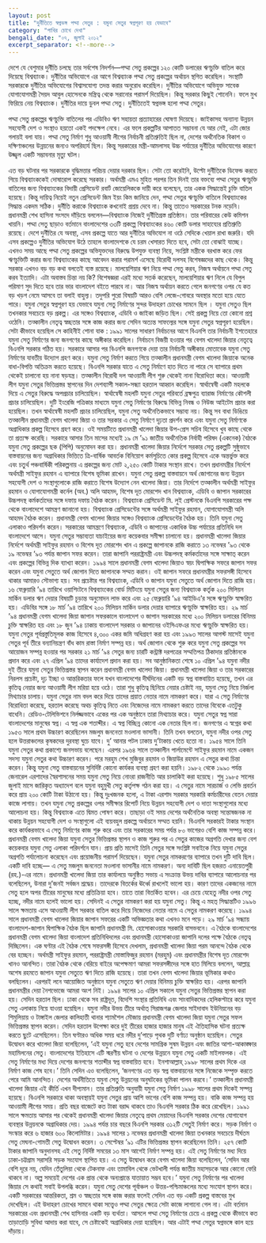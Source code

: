 ```yaml
---
layout: post
title: "দুর্নীতিতে স্বপ্নভঙ্গ পদ্মা সেতুর : যমুনা সেতুর স্বপ্নপূরণ হয় যেভাবে"
category: "পাখির চোখে দেখা"
bengali_date: "০৭, জুলাই ২০১২"
excerpt_separator: <!--more-->
---
```

দেশে যে বেশুমার দুর্নীতি চলছে তার সর্বশেষ নিদর্শন—পদ্মা সেতু প্রকল্পের ১২০ কোটি ডলারের ঋণচুক্তি বাতিল করে দিয়েছে বিশ্বব্যাংক। দুর্নীতির অভিযোগে এর আগে বিশ্বব্যাংক পদ্মা সেতু প্রকল্পের অর্থায়ন স্থগিত করেছিল। সংস্থাটি সরকারকে দুর্নীতির অভিযোগের বিশ্বাসযোগ্য তদন্ত করার অনুরোধ করেছিল। <!--more-->দুর্নীতির অভিযোগে অভিযুক্ত সাবেক যোগাযোগমন্ত্রী সৈয়দ আবুল হোসেনকে মন্ত্রিত্ব থেকে সরানোর পরামর্শ দিয়েছিল। কিন্তু সরকার কিছুই শোনেনি। ফলে মুখ ফিরিয়ে নেয় বিশ্বব্যাংক। দুর্নীতির দায়ে ডুবল পদ্মা সেতু। দুর্নীতিতেই স্বপ্নভঙ্গ হলো পদ্মা সেতুর।

পদ্মা সেতু প্রকল্পের ঋণচুক্তি বাতিলের পর এডিবিও ঋণ সহায়তা প্রত্যাহারের ঘোষণা দিয়েছে। জাইকাসহ অন্যান্য উন্নয়ন সহযোগী দেশ ও সংস্থাও হয়তো একই পদক্ষেপ নেবে। এর ফলে প্রকল্পটির আপাতত সম্ভাবনা যে আর নেই, এটা জোর গলায়ই বলা যায়। পদ্মা সেতু নির্মাণ শুধু আওয়ামী লীগের নির্বাচনী প্রতিশ্রুতিই ছিল না, দেশের অর্থনৈতিক বিকাশ ও দক্ষিণাঞ্চলের উন্নয়নের জন্যও অপরিহার্য ছিল। কিন্তু সরকারের মন্ত্রী-আমলাসহ উচ্চ পর্যায়ের দুর্নীতির অভিযোগের কারণে উজ্জ্বল একটি সম্ভাবনার মৃত্যু ঘটল।

এত বড় ঘটনার পর সরকারকে বুদ্ধিমত্তার পরিচয় দেয়ার দরকার ছিল। সেটা তো করেইনি, উল্টো দুর্নীতিকে ডিফেন্ড করতে গিয়ে বিশ্বব্যাংককেই দোষারোপ করেছে সরকার। অর্থমন্ত্রী এমএ মুহিত পরপর তিন দিনই তার বক্তব্যে পদ্মা সেতুর ঋণচুক্তি বাতিলের জন্য বিশ্বব্যাংকের বিদায়ী প্রেসিডেন্ট রবার্ট জোয়েলিককে দায়ী করে বলেছেন, তার একক সিদ্ধান্তেই চুক্তি বাতিল হয়েছে। কিন্তু দায়িত্ব নিয়েই নতুন প্রেসিডেন্ট জিম ইয়ং কিম জানিয়ে দেন, পদ্মা সেতুর ঋণচুক্তি বাতিলে বিশ্বব্যাংকের সিদ্ধান্ত একদম সঠিক। দুর্নীতি করাকে বিশ্বব্যাংক কখনোই প্রশ্রয় দেবে না। কিন্তু তাতেও সরকারের টনক নড়েনি। প্রধানমন্ত্রী শেখ হাসিনা সংসদে দাঁড়িয়ে বললেন—বিশ্বব্যাংক নিজেই দুর্নীতিগ্রস্ত প্রতিষ্ঠান। তার পরিবারের কেউ কমিশন খায়নি।
পদ্মা সেতু ছাড়াও বর্তমানে বাংলাদেশের ৩৩টি প্রকল্পে বিশ্বব্যাংকের ৪৬০ কোটি ডলার সাহায্যের প্রতিশ্রুতি রয়েছে। দেশে দুর্নীতির যে অবস্থা, এসব প্রকল্পে যাতে আর দুর্নীতির অভিযোগ না ওঠে সেদিকে খেয়াল রাখা জরুরি। যদি এসব প্রকল্পেও দুর্নীতির অভিযোগ উঠে তাহলে বাংলাদেশকে যে চরম খেসারত দিতে হবে, সেটা তো বোঝাই যাচ্ছে।
এখনও সময় আছে পদ্মা সেতু প্রকল্পের অভিযুক্তদের বিরুদ্ধে উপযুক্ত ব্যবস্থা নিয়ে, সংশ্লিষ্ট মন্ত্রীকে বরখাস্ত করে ফের ঋণচুক্তিটি করার জন্য বিশ্বব্যাংকের কাছে আবেদন করার পরামর্শ এসেছে বিরোধী দলসহ বিশেষজ্ঞদের কাছ থেকে। কিন্তু সরকার এখনও বড় বড় কথা বলতেই ব্যস্ত রয়েছে। মালয়েশিয়ার ঋণ নিয়ে পদ্মা সেতু করব, নিজস্ব অর্থায়নে পদ্মা সেতু করব ইত্যাদি। এটা অবাস্তব চিন্তা নয় কি? বিশেষজ্ঞরা এরই মধ্যে সতর্ক করেছেন, মালয়েশিয়ার ঋণ নিলে যে বিপুল পরিমাণ সুদ দিতে হবে তার ভার বাংলাদেশ বইতে পারবে না। আর নিজস্ব অর্থায়ন করতে গেলে জনগণের ওপর যে কত বড় খড়গ নেমে আসবে তা বলাই বাহুল্য। তদুপরি পুরো বিষয়টি আরও বেশি লেজে-গোবরে অবস্থার মতো হয়ে যেতে পারে।
যমুনা সেতুর স্বপ্নপূরণ হয় যেভাবে
যমুনা সেতু নির্মাণের সুন্দর উদাহরণ চোখের সামনে ছিল । যমুনা সেতুও ছিল তখনকার সবচেয়ে বড় প্রকল্প। এর সঙ্গেও বিশ্বব্যাংক, এডিবি ও জাইকা জড়িত ছিল। সেই প্রকল্প নিয়ে তো কোনো প্রশ্ন ওঠেনি। তত্কালীন নেতৃত্ব স্বচ্ছতার সঙ্গে কাজ করার জন্য সেদিন অত্যন্ত সাফল্যের সঙ্গে যমুনা সেতুর স্বপ্নপূরণ হয়েছিল। সেটা কীভাবে হয়েছিল সে কাহিনীই শোনা যাক :
১৯৯১ সালের সাধারণ নির্বাচনের আগে বিএনপি তার নির্বাচনী ইশতেহারে যমুনা সেতু নির্মাণের জন্য জনগণের কাছে অঙ্গীকার করেছিল। নির্বাচনে বিজয়ী হওয়ার পর বেগম খালেদা জিয়ার নেতৃত্বে বিএনপি সরকার গঠিত হয়। সরকারে আসার পর বিএনপি জনগণকে দেয়া তার নির্বাচনী অঙ্গীকার মোতাবেক যমুনা সেতু নির্মাণের যাবতীয় উদ্যোগ গ্রহণ করে।
যমুনা সেতু নির্মাণ করতে গিয়ে তত্কালীন প্রধানমন্ত্রী বেগম খালেদা জিয়াকে অনেক বাধা-বিপত্তি অতিক্রম করতে হয়েছে। বিএনপি সরকার যাতে এ সেতু নির্মাণে হাত দিতে না পারে সে ব্যাপারে প্রথম থেকেই চালানো হয় নানা ষড়যন্ত্র। তত্কালীন বিরোধী দল আওয়ামী লীগ শুরু থেকেই নানা বিরোধিতা করে। আওয়ামী লীগ যমুনা সেতুর ভিত্তিপ্রস্তর স্থাপনের দিন দেশব্যাপী সকাল-সন্ধ্যা হরতাল আহ্বান করেছিল। স্বার্থান্বেষী একটি মহলকে দিয়ে এ সেতুর বিরুদ্ধে অপপ্রচার চালিয়েছিল। স্বার্থান্বেষী মহলটি যমুনা সেতুর পরিবর্তে ব্রহ্মপুত্র ব্যারাজ নির্মাণের কৌশলী প্রচার চালিয়েছিল। দুটি ইংরেজি পত্রিকার মাধ্যমে যমুনা সেতু নির্মাণের বিরুদ্ধে বিভিন্ন নিবন্ধ ও নিউজ আইটেম প্রচার করা হয়েছিল। তখন স্বার্থান্বেষী মহলটি প্রচার চালিয়েছিল, যমুনা সেতু অর্থনৈতিকভাবে সম্ভাব্য নয়। কিন্তু সব বাধা ডিঙিয়ে তত্কালীন প্রধানমন্ত্রী বেগম খালেদা জিয়া ও তার সরকার এ সেতু নির্মাণে দৃঢ়তা প্রদর্শন করে এবং যমুনা সেতু নির্মাণকে অগ্রাধিকার প্রকল্প হিসেবে গ্রহণ করে। ওই সময়টিতে প্রধানমন্ত্রী খালেদা জিয়ার উপ-প্রেস সচিব হিসেবে খুব কাছে থেকে তা প্রত্যক্ষ করেছি।
সরকারে আসার তিন মাসের মধ্যেই ১৯ মে ’৯১ জাতীয় অর্থনৈতিক নির্বাহী পরিষদ (একনেক) বৈঠকে যমুনা সেতু প্রকল্পের ছক (পিপি) অনুমোদন করা হয়। প্রধানমন্ত্রী খালেদা জিয়ার নির্দেশে সরকার সেতু প্রকল্পটি সুষ্ঠুভাবে বাস্তবায়নের জন্য অগ্রাধিকার ভিত্তিতে ত্রি-বার্ষিক আবর্তক বিনিয়োগ কর্মসূচিতে কোর প্রকল্প হিসেবে একে অন্তর্ভুক্ত করে এবং চতুর্থ পঞ্চবার্ষিকী পরিকল্পনায় এ প্রকল্পের জন্য মোট ২,২৫০ কোটি টাকার সংস্থান রাখে। তখন প্রধানমন্ত্রীর নির্দেশে অর্থমন্ত্রী সাইফুর রহমান এ ব্যাপারে বিশেষ ভূমিকা রাখেন।
যমুনা সেতু প্রকল্প বাস্তবায়নে অর্থ জোগানের জন্য উন্নয়ন সহযোগী দেশ ও সংস্থাগুলোকে রাজি করাতে বিশেষ উদ্যোগ নেন খালেদা জিয়া। তার নির্দেশে তত্কালীন অর্থমন্ত্রী সাইফুর রহমান ও যোগাযোগমন্ত্রী কর্নেল (অব.) অলি আহমদ, বিশেষ দূত মোরশেদ খান বিশ্বব্যাংক, এডিবি ও জাপান সরকারের উচ্চপদস্থ কর্মকর্তাদের সঙ্গে দফায় দফায় বৈঠক করেন। বিশ্বব্যাংক প্রেসিডেন্ট মি. লুই প্রেস্টনকে বিএনপি সরকারের পক্ষ থেকে বাংলাদেশে আমন্ত্রণ জানানো হয়। বিশ্বব্যাংক প্রেসিডেন্টের সঙ্গে অর্থমন্ত্রী সাইফুর রহমান, যোগাযোগমন্ত্রী অলি আহমদ বৈঠক করেন। প্রধানমন্ত্রী বেগম খালেদা জিয়ার সঙ্গেও বিশ্বব্যাংক প্রেসিডেন্টের বৈঠক হয়। তিনি যমুনা সেতু এলাকাও পরিদর্শন করেন। সরকারের আমন্ত্রণে বিশ্বব্যাংক, এডিবি ও জাপানের একাধিক উচ্চ পর্যায়ের প্রতিনিধি দল বাংলাদেশে আসে। যমুনা সেতুর সম্ভাব্যতা যাচাইয়ের জন্য কয়েকবার সমীক্ষা চালানো হয়। প্রধানমন্ত্রী খালেদা জিয়ার নির্দেশে অর্থমন্ত্রী সাইফুর রহমান ও বিশেষ দূত মোরশেদ খান এ প্রকল্পে জাপানকে রাজি করাতে ১৩ নভেম্বর ’৯৩ থেকে ১৯ নভেম্বর ’৯৩ পর্যন্ত জাপান সফর করেন। তারা জাপানি পররাষ্ট্রমন্ত্রী এবং উচ্চপদস্থ কর্মকর্তাদের সঙ্গে সাক্ষাত্ করেন এবং প্রকল্পের বিভিন্ন দিক ব্যাখ্যা করেন। ১৯৯৪ সালে প্রধানমন্ত্রী বেগম খালেদা জিয়াও স্বয়ং দ্বিপাক্ষিক সফরে জাপান সফর করেন এবং যমুনা সেতুতে অর্থ জোগান দিতে জাপানকে সম্মত করান। ওই জাপান সফরে প্রধানমন্ত্রীর সফরসঙ্গী হিসেবে থাকার আমারও সৌভাগ্য হয়। সব প্রচেষ্টার পর বিশ্বব্যাংক, এডিবি ও জাপান যমুনা সেতুতে অর্থ জোগান দিতে রাজি হয়। ১৬ ফেব্রুয়ারি ’৯৪ তারিখে ওয়াশিংটনে বিশ্বব্যাংকের বোর্ড মিটিংয়ে যমুনা সেতুর জন্য বিশ্বব্যাংক কর্তৃক ২০০ মিলিয়ন মার্কিন ডলার ঋণ দেয়ার বিষয়টি চূড়ান্ত অনুমোদন লাভ করে এবং ২৫ ফেব্রুয়ারি ’৯৪ আইডিএ’র সঙ্গে ঋণচুক্তি স্বাক্ষরিত হয়। এডিবির সঙ্গে ১৮ মার্চ ’৯৪ তারিখে ২০০ মিলিয়ন মার্কিন ডলার দেয়ার ব্যাপারে ঋণচুক্তি স্বাক্ষরিত হয়। ২৯ মার্চ ’৯৪ প্রধানমন্ত্রী বেগম খালেদা জিয়া জাপান সফরকালে বাংলাদেশ ও জাপান সরকারের মধ্যে ২০০ মিলিয়ন ডলারের বিনিময় চুক্তি স্বাক্ষরিত হয় এবং ১৮ জুন ’৯৪ ঢাকায় বাংলাদেশ সরকার ও জাপানের ওইসিএফএর মধ্যে ঋণচুক্তি স্বাক্ষরিত হয়। যমুনা সেতুর পূর্বপ্রস্তুতিমূলক কাজ হিসেবে ৪,৩০০ একর জমি অধিগ্রহণ করা হয় এবং ১৯৯৩ সালের আগস্ট মাসেই যমুনা সেতুর পূর্ব তীরে বন্যানিয়ন্ত্রণ বাঁধ কাম রাস্তা নির্মাণ সম্পন্ন হয়।
অর্থ জোগান থেকে শুরু করে যমুনা সেতু প্রকল্পের সব আয়োজন সম্পন্ন হওয়ার পর সরকার ২১ মার্চ ’৯৪ সেতুর জন্য চারটি কন্ট্রাক্ট দরপত্রের সম্মতিপত্র ঠিকাদার প্রতিষ্ঠানকে প্রদান করে এবং ২৭ এপ্রিল ’৯৪ তাদের কার্যাদেশ প্রদান করা হয়। সব আনুষ্ঠানিকতা শেষে ১০ এপ্রিল ’৯৪ যমুনা নদীর দুই তীরে যমুনা সেতুর ভিত্তিপ্রস্তর স্থাপন করেন প্রধানমন্ত্রী বেগম খালেদা জিয়া।
প্রধানমন্ত্রী খালেদা জিয়া ও তার সরকারের নিরলস প্রচেষ্টা, দৃঢ় ইচ্ছা ও আন্তরিকতার ফলে যখন বাংলাদেশের দীর্ঘদিনের একটি বড় স্বপ্ন বাস্তবায়িত হয়েছে, তখন এর কৃতিত্ব নেয়ার জন্য আওয়ামী লীগ মরিয়া হয়ে ওঠে। তারা শুধু কৃতিত্ব ছিনিয়ে নেয়ার চেষ্টাই নয়, যমুনা সেতু নিয়ে নির্জলা মিথ্যাচার চালায়। যমুনা সেতুর নাম বদল করে দিয়ে তাদের প্রয়াত নেতার নামে নামকরণ করে। যারা এ সেতু নির্মাণের বিরোধিতা করেছে, হরতাল করেছে অথচ কৃতিত্ব নিতে এবং নিজেদের নামে নামকরণ করতে তাদের বিবেকে এতটুকু বাধেনি। রেডিও-টেলিভিশনে নির্লজ্জভাবে একের পর এক অনুষ্ঠানে তারা মিথ্যাচার করে।
যমুনা সেতুর স্বপ্ন সারা বাংলাদেশের মানুষের স্বপ্ন। এ স্বপ্ন এক শতাব্দীর। এ স্বপ্ন বিচ্ছিন্ন কোনো এক নেতার ছিল না। জনগণের এ স্বপ্নের কথা ১৯৫৩ সালে প্রথম উচ্চারণ করেছিলেন মজলুম জননেতা মওলানা ভাসানী। তিনি তখন বলতেন, যমুনা নদীর ওপর সেতু হলে উত্তরাঞ্চলের কৃষকদের দুরবস্থা ঘুচে যাবে। দু’ আনার পটল ঢাকায় দু’টাকায় খেতে হতো না। ১৯৫৪ সালে তিনি যমুনা সেতুর কথা প্রকাশ্যে জনসভায় বলেছেন। এরপর ১৯৬৪ সালে তত্কালীন পার্লামেন্টে সাইফুর রহমান নামে একজন সদস্য যমুনা সেতুর কথা উচ্চারণ করেন। পরে মরহুম শেখ মুজিবুর রহমান ও জিয়াউর রহমান এ সেতুর কথা চিন্তা করেন। কিন্তু যমুনা সেতু বাস্তবায়নের সুনির্দিষ্ট কোনো কার্যকর ব্যবস্থা গ্রহণ করা হয়নি। ১৯৮২ থেকে ১৯৯০ পর্যন্ত জেনারেল এরশাদের স্বৈরশাসনের সময় যমুনা সেতু নিয়ে নোংরা রাজনীতি আর চালাকিই করা হয়েছে। শুধু ১৯৮৫ সালের জুলাই মাসে জারিকৃত অধ্যাদেশ বলে যমুনা বহুমুখী সেতু কর্তৃপক্ষ গঠন করা হয়। এ সেতুর নামে সারচার্জ ও লেভি প্রবর্তন করে প্রায় ২০০ কোটি টাকা উঠানো হয়। কিন্তু দুঃখজনক হলো, এ টাকা এরশাদ সরকার সরকারি কর্মচারীদের বেতন দেয়ার কাজে লাগায়। তখন যমুনা সেতু প্রকল্পের ওপর সমীক্ষার রিপোর্ট নিয়ে উন্নয়ন সহযোগী দেশ ও দাতা সংস্থাগুলোর মধ্যে আলোচনা হয়। কিন্তু বিশ্বব্যাংক এতে দ্বিমত পোষণ করে। তাছাড়া ওই সময় দেশের অর্থনৈতিক অবস্থা সন্তোষজনক না থাকায় উন্নয়ন সহযোগী দেশ ও সংস্থাগুলো এই ব্যয়বহুল প্রকল্পে অর্থায়নে সম্মত হয়নি।
বিএনপি সরকারই টাকার সংস্থান করে কার্যকরভাবে এ সেতু নির্মাণের কাজ শুরু করে এবং তার সরকারের সময় পর্যন্ত ৮০ ভাগেরও বেশি কাজ সম্পন্ন করে। প্রধানমন্ত্রী বেগম খালেদা জিয়া যমুনা সেতুর ভিত্তিপ্রস্তর স্থাপন ও কাজ শুরুর পর এ সেতুর কাজের অগ্রগতি দেখার জন্য বেশ কয়েকবার যমুনা সেতু এলাকা পরিদর্শনে যান। প্রায় প্রতি মাসেই তিনি সেতুর সঙ্গে সংশ্লিষ্ট সবাইকে নিয়ে যমুনা সেতুর অগ্রগতি পর্যালোচনা করেছেন এবং প্রয়োজনীয় পরামর্শ দিয়েছেন। যমুনা সেতুর নামকরণের ব্যাপারে তখন দুটি দাবি ছিল। একটি দাবি হচ্ছে— এ সেতু মজলুম জননেতা মওলানা ভাসানীর নামে নামকরণ। অন্য দাবিটি ছিল হজরত এনায়েতপুরী (রহ.)-এর নামে। প্রধানমন্ত্রী খালেদা জিয়া তার কার্যালয়ে অনুষ্ঠিত সভায় এ সংক্রান্ত উভয় দাবির ব্যাপারে আলোচনার পর বলেছিলেন, উনারা দু’জনই সর্বজন শ্রদ্ধেয়। তাদেরকে বিতর্কের ঊর্ধ্বে রাখলেই ভালো হয়। কারণ তাদের একজনের নামে সেতু হলে অপর তীরের মানুষের মধ্যে প্রতিক্রিয়া হবে। তাতে তারা বিতর্কিত হবেন। এর চেয়ে যেহেতু নদীর ওপর সেতু হচ্ছে, নদীর নামে হলেই ভালো হয়। সেদিনই এ সেতুর নামকরণ করা হয় যমুনা সেতু। কিন্তু এ মহত্ সিদ্ধান্তটিও ১৯৯৬ সালে ক্ষমতায় এসে আওয়ামী লীগ সরকার বাতিল করে দিয়ে নিজেদের নেতার নামে এ সেতুর নামকরণ করেছে।
১৯৯৪ সালে প্রধানমন্ত্রী বেগম খালেদা জিয়ার জাপান সফরের একটি অভিজ্ঞতার কথা এখনও মনে পড়ে। ২৯ মার্চ ’৯৪ সন্ধ্যায় বাংলাদেশ-জাপান দ্বিপাক্ষিক বৈঠক ছিল জাপানি প্রধানমন্ত্রী মি. হোসোকাওয়ার সরকারি বাসভবনে। এ বৈঠকে বাংলাদেশের প্রধানমন্ত্রী বেগম খালেদা জিয়া বাংলাদেশ প্রতিনিধিদলের এবং প্রধানমন্ত্রী হোসোকাওয়া জাপানি দলের পক্ষে বৈঠকে নেতৃত্ব দিচ্ছিলেন। এক ঘণ্টার এই বৈঠক শেষে সফরসঙ্গী হিসেবে দেখলাম, প্রধানমন্ত্রী খালেদা জিয়া পরম আনন্দে বৈঠক থেকে বের হচ্ছেন। অর্থমন্ত্রী সাইফুর রহমান, পররাষ্ট্রমন্ত্রী মোস্তাফিজুর রহমান (মরহুম) এবং প্রধানমন্ত্রীর বিশেষ দূত মোরশেদ খানও আনন্দিত। তারা বৈঠক থেকে বেরিয়ে বাইরে অপেক্ষমাণ আমরা সফরসঙ্গীদের সঙ্গে হাত মিলিয়ে বললেন, আল্লাহ্র অশেষ রহমতে জাপান যমুনা সেতুতে ঋণ দিতে রাজি হয়েছে। তারা তখন বেগম খালেদা জিয়ার ভূমিকার কথাও বলছিলেন। এরপরই লনে আয়োজিত অনুষ্ঠানে যমুনা সেতুতে ঋণ দেয়ার বিনিময় চুক্তি স্বাক্ষরিত হয়। এরপর জাপানি প্রধানমন্ত্রীর দেয়া নৈশভোজে আমরা অংশ নিই।
১৯৯৪ সালের ১০ এপ্রিল সকালে যমুনা সেতুর ভিত্তিপ্রস্তর স্থাপন করা হয়। সেদিন হরতাল ছিল। ঢাকা থেকে সব রাষ্ট্রদূত, বিদেশি সংস্থার প্রতিনিধি এবং সাংবাদিকদের হেলিকপ্টারে করে যমুনা সেতু এলাকায় নিয়ে যাওয়া হয়েছিল। যমুনা নদীর উভয় তীরে অর্থাত্ সিরাজগঞ্জ জেলার সাইদাবাদ ইউনিয়নের বড় শিমুলিয়ায় ও টাঙ্গাইল জেলার কালিহাতী থানার শ্যামশৈল মৌজায় প্রধানমন্ত্রী বেগম খালেদা জিয়া যমুনা সেতুর সফল ভিত্তিপ্রস্তর স্থাপন করেন। সেদিন হরতাল উপেক্ষা করে দুই তীরের হাজার হাজার মানুষ এই ঐতিহাসিক ঘটনা প্রত্যক্ষ করতে ছুটে এসেছিলেন। তিন ঘণ্টারও অধিক সময় ধরে নদীর দু’পাড়ে পৃথক দুটি বর্ণাঢ্য অনুষ্ঠান হয়েছিল। সেতুর উদ্বোধন করে খালেদা জিয়া বলেছিলেন, ‘এই যমুনা সেতু হবে দেশের সামগ্রিক সুষম উন্নয়ন এবং জাতির আশা-আকাঙ্ক্ষার মহামিলনের সেতু। বাংলাদেশের ইতিহাসে এটি স্মরণীয় ঘটনা ও দেশের উন্নয়নে যমুনা সেতু একটি মাইলফলক। এই সেতু নির্মাণের মধ্য দিয়ে দেশের জনগণের শতাব্দীর স্বপ্ন বাস্তবায়িত হবে। ইনশাআল্লাহ্ ১৯৯৮ সালের প্রথম দিকে এর নির্মাণ কাজ শেষ হবে।’ তিনি সেদিন এও বলেছিলেন, ‘জনগণের এত বড় স্বপ্ন বাস্তবায়নের সঙ্গে নিজেকে সম্পৃক্ত করতে পেরে আমি আনন্দিত। দেশের অর্থনীতিতে যমুনা সেতু উন্নয়নের অনুঘটকের ভূমিকা পালন করবে।’
তত্কালীন প্রধানমন্ত্রী খালেদা জিয়ার এই কীর্তি এখন দীপ্যমান। তার প্রতিশ্রুতি অনুযায়ী যমুনা সেতু নির্মাণ ১৯৯৮ সালের প্রথম দিকেই সম্পন্ন হয়েছে। বিএনপি সরকারে থাকা অবস্থায়ই যমুনা সেতুর প্রায় আশি ভাগের বেশি কাজ সম্পন্ন হয়। বাকি কাজ সম্পন্ন হয় আওয়ামী লীগের সময়। প্রতি বছর বাজেটে কত টাকা বরাদ্দ থাকবে তাও বিএনপি সরকার ঠিক করে রেখেছিল।
১৯৯১ সালে ক্ষমতায় আসার পর থেকেই প্রধানমন্ত্রী খালেদা জিয়ার নেতৃত্বে প্রথম মেয়াদের বিএনপি সরকার দেশের যোগাযোগ ব্যবস্থার উন্নয়নকে অগ্রাধিকার দেয়। ১৯৯৪ পর্যন্ত চার বছরে বিএনপি সরকার ৩১২টি সেতুই নির্মাণ করে। সড়ক নির্মাণ ও সংস্কার করে ৬ হাজার ৬০০ কিলোমিটার। ১৯৯৪ সালের ১ নভেম্বর প্রধানমন্ত্রী খালেদা জিয়া তখনকার সবচেয়ে দীর্ঘতম সেতু মেঘনা-গোমতী সেতু উদ্বোধন করেন। ৩ সেপ্টেম্বর ’৯১ এটির ভিত্তিপ্রস্তর স্থাপন করেছিলেন তিনি। ২৫৭ কোটি টাকার জাপানি অনুদানসহ এই সেতু নির্দিষ্ট সময়ের ১৩ মাস আগেই নির্মাণ সম্পন্ন হয়।
এই সেতু নির্মাণের মধ্য দিয়ে ঢাকা-চট্টগ্রাম সরাসরি সড়ক সংযোগ স্থাপিত হয়। এ সেতু উদ্বোধন করে বেগম খালেদা জিয়া বলেছিলেন, ‘সেদিন আর বেশি দূরে নয়, যেদিন তেঁতুলিয়া থেকে টেকনাফ এবং তামাবিল থেকে ভেটখালী পর্যন্ত জাতীয় মহাসড়কে আর কোনো ফেরি থাকবে না। অল্প সময়েই দেশের এক প্রান্ত থেকে অন্যপ্রান্তে যাতায়াত সম্ভব হবে।’ যমুনা সেতু নির্মাণের পর খালেদা জিয়ার সে কথাই সবাই উপলব্ধি করেন। যমুনা সেতু দেশের পূর্বাঞ্চল ও উত্তর-পশ্চিমাঞ্চলের মধ্যে সংযোগ স্থাপন করে। একটি সরকারের আন্তরিকতা, শ্রম ও স্বচ্ছতার সঙ্গে কাজ করার ফলেই সেদিন এত বড় একটি প্রকল্প বাস্তবের মুখ দেখেছিল। এই উদাহরণ চোখের সামনে থাকা সত্ত্বেও পদ্মা সেতুর ক্ষেত্রে সেটা কাজে লাগানো গেল না। এটা বর্তমান সরকারের এবং প্রধানমন্ত্রী শেখ হাসিনার একটি বড় ব্যর্থতা। আসলে পদ্মা সেতু নির্মাণের চেয়ে এ প্রকল্প থেকে কীভাবে কত তাড়াতাড়ি সুবিধা আদায় করা যাবে, সে চেষ্টাকেই অগ্রাধিকার দেয়া হয়েছিল। আর এটাই পদ্মা সেতুর স্বপ্নভঙ্গে কাল হয়ে দাঁড়ায়।
